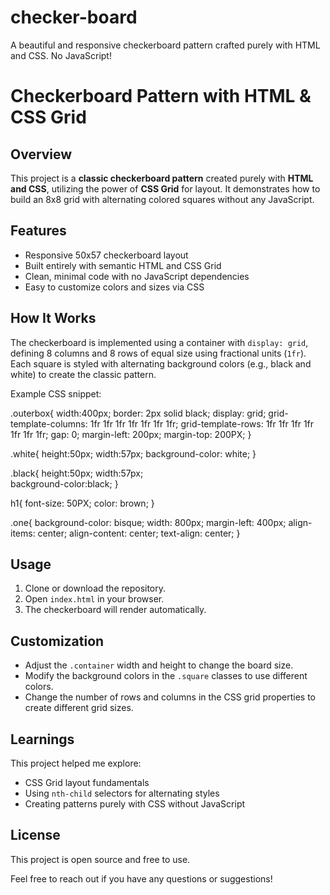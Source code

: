 # checker-board
A beautiful and responsive checkerboard pattern crafted purely with HTML and CSS. No JavaScript!

# Checkerboard Pattern with HTML & CSS Grid

## Overview
This project is a **classic checkerboard pattern** created purely with **HTML and CSS**, utilizing the power of **CSS Grid** for layout. It demonstrates how to build an 8x8 grid with alternating colored squares without any JavaScript.

## Features
- Responsive 50x57 checkerboard layout
- Built entirely with semantic HTML and CSS Grid
- Clean, minimal code with no JavaScript dependencies
- Easy to customize colors and sizes via CSS

## How It Works
The checkerboard is implemented using a container with `display: grid`, defining 8 columns and 8 rows of equal size using fractional units (`1fr`). Each square is styled with alternating background colors (e.g., black and white) to create the classic pattern.

Example CSS snippet:

.outerbox{
    width:400px;
    border: 2px solid black;
    display: grid;
    grid-template-columns: 1fr 1fr 1fr 1fr 1fr 1fr 1fr;
    grid-template-rows: 1fr 1fr 1fr 1fr 1fr 1fr 1fr;
    gap: 0;
    margin-left: 200px;
    margin-top: 200PX;
}

.white{
    height:50px;
    width:57px;
    background-color: white;
}

.black{
    height:50px;
    width:57px;  
    background-color:black; 
}

h1{
    font-size: 50PX;
    color: brown;
}

.one{
  background-color: bisque; 
  width: 800px;
  margin-left: 400px;
  align-items: center;
  align-content: center;
  text-align: center;
}


## Usage
1. Clone or download the repository.
2. Open `index.html` in your browser.
3. The checkerboard will render automatically.

## Customization
- Adjust the `.container` width and height to change the board size.
- Modify the background colors in the `.square` classes to use different colors.
- Change the number of rows and columns in the CSS grid properties to create different grid sizes.

## Learnings
This project helped me explore:
- CSS Grid layout fundamentals
- Using `nth-child` selectors for alternating styles
- Creating patterns purely with CSS without JavaScript

## License
This project is open source and free to use.

Feel free to reach out if you have any questions or suggestions!
